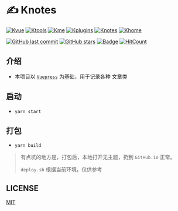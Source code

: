# ✍ Knotes
[![Kvue](https://img.shields.io/badge/%E2%9D%A4-Kvue-brightgreen?style=flat-square)](https://github.com/xrkffgg/Kvue)
[![Ktools](https://img.shields.io/badge/%E2%9D%A4-Ktools-blue?style=flat-square)](https://github.com/xrkffgg/Ktools)
[![Kme](https://img.shields.io/badge/%E2%9D%A4-Kme-orange?style=flat-square)](https://xrkffgg.github.io/)
[![Kplugins](https://img.shields.io/badge/%E2%9D%A4-Kplugins-blueviolet?style=flat-square)](https://github.com/xrkffgg/Kplugins)
[![Knotes](https://img.shields.io/badge/%E2%9D%A4-Knotes-yellow?style=flat-square)](https://github.com/xrkffgg/Knotes)
[![Khome](https://img.shields.io/badge/%E2%9D%A4-Khome-red?style=flat-square)](https://github.com/xrkffgg/Khome)

[![GitHub last commit](https://img.shields.io/github/last-commit/xrkffgg/Knotes.svg?color=red&style=flat-square)](https://github.com/xrkffgg/Knotes/commits/master)
[![GitHub stars](https://img.shields.io/github/stars/xrkffgg/Knotes.svg?style=flat-square)](https://github.com/xrkffgg/Knotes/stargazers)
[![Badge](https://img.shields.io/badge/link-996.icu-%23FF4D5B.svg?style=flat-square)](https://996.icu/#/zh_CN)
[![HitCount](http://hits.dwyl.io/xrkffgg/Knotes.svg)](http://hits.dwyl.io/xrkffgg/Knotes)

## 介绍

- 本项目以 [`Vuepress`](https://vuepress.vuejs.org/zh/) 为基础，用于记录各种 文章类

## 启动

- `yarn start`

## 打包

- `yarn build`

> 有点坑的地方是，打包后，本地打开无主题，扔到 `GitHub.io` 正常。
> 
> `deploy.sh` 根据当前环境，仅供参考

## LICENSE

[MIT](https://github.com/xrkffgg/Knotes/blob/master/LICENSE)